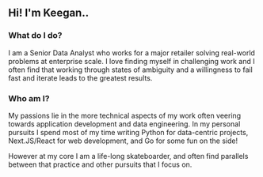 ## Hi! I'm Keegan..

### What do I do?
I am a Senior Data Analyst who works for a major retailer solving real-world problems at enterprise scale. I love finding myself in challenging work and I often find that working through states of ambiguity and a willingness to fail fast and iterate leads to the greatest results. 

### Who am I?
My passions lie in the more technical aspects of my work often veering towards application development and data engineering. In my personal pursuits I spend most of my time writing Python for data-centric projects, Next.JS/React for web development, and Go for some fun on the side!

However at my core I am a life-long skateboarder, and often find parallels between that practice and other pursuits that I focus on.

